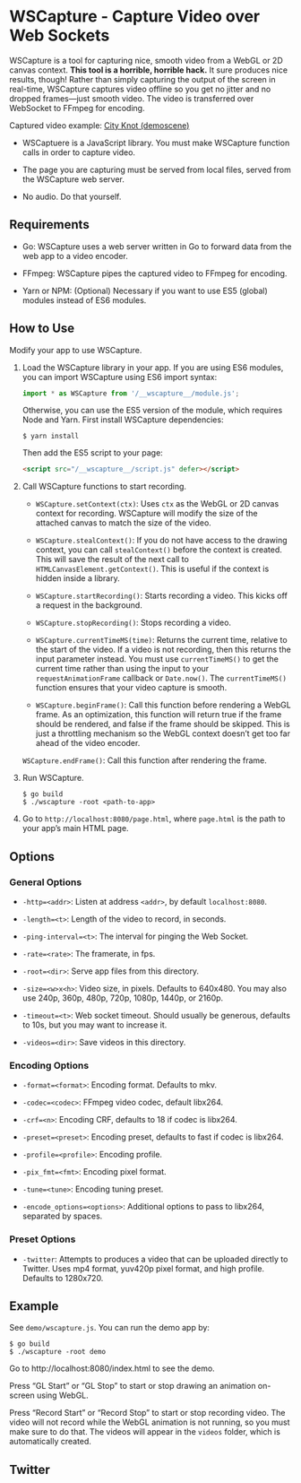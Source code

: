# WSCapture - Capture Video over Web Sockets

WSCapture is a tool for capturing nice, smooth video from a WebGL or 2D canvas context. **This tool is a horrible, horrible hack.** It sure produces nice results, though! Rather than simply capturing the output of the screen in real-time, WSCapture captures video offline so you get no jitter and no dropped frames—just smooth video. The video is transferred over WebSocket to FFmpeg for encoding.

Captured video example: [City Knot (demoscene)](https://www.youtube.com/watch?v=asV6yIC_bsk)

- WSCaptuere is a JavaScript library. You must make WSCapture function calls in order to capture video.

- The page you are capturing must be served from local files, served from the WSCapture web server.

- No audio. Do that yourself.

## Requirements

- Go: WSCapture uses a web server written in Go to forward data from the web app to a video encoder.

- FFmpeg: WSCapture pipes the captured video to FFmpeg for encoding.

- Yarn or NPM: (Optional) Necessary if you want to use ES5 (global) modules instead of ES6 modules.

## How to Use

Modify your app to use WSCapture.

1. Load the WSCapture library in your app. If you are using ES6 modules, you can import WSCapture using ES6 import syntax:

   ```javascript
   import * as WSCapture from '/__wscapture__/module.js';
   ```

   Otherwise, you can use the ES5 version of the module, which requires Node and Yarn. First install WSCapture dependencies:

   ```shell
   $ yarn install
   ```

   Then add the ES5 script to your page:

   ```html
   <script src="/__wscapture__/script.js" defer></script>
   ```

1. Call WSCapture functions to start recording.

   - `WSCapture.setContext(ctx)`: Uses `ctx` as the WebGL or 2D canvas context for recording. WSCapture will modify the size of the attached canvas to match the size of the video.

   - `WSCapture.stealContext()`: If you do not have access to the drawing context, you can call `stealContext()` before the context is created. This will save the result of the next call to `HTMLCanvasElement.getContext()`. This is useful if the context is hidden inside a library.

   - `WSCapture.startRecording()`: Starts recording a video. This kicks off a request in the background.

   - `WSCapture.stopRecording()`: Stops recording a video.

   - `WSCapture.currentTimeMS(time)`: Returns the current time, relative to the start of the video. If a video is not recording, then this returns the input parameter instead. You must use `currentTimeMS()` to get the current time rather than using the input to your `requestAnimationFrame` callback or `Date.now()`. The `currentTimeMS()` function ensures that your video capture is smooth.

   - `WSCapture.beginFrame()`: Call this function before rendering a WebGL frame. As an optimization, this function will return true if the frame should be rendered, and false if the frame should be skipped. This is just a throttling mechanism so the WebGL context doesn’t get too far ahead of the video encoder.

   `WSCapture.endFrame()`: Call this function after rendering the frame.

1. Run WSCapture.

   ```shell
   $ go build
   $ ./wscapture -root <path-to-app>
   ```

1. Go to `http://localhost:8080/page.html`, where `page.html` is the path to your app’s main HTML page.

## Options

### General Options

- `-http=<addr>`: Listen at address `<addr>`, by default `localhost:8080`.

- `-length=<t>`: Length of the video to record, in seconds.

- `-ping-interval=<t>`: The interval for pinging the Web Socket.

- `-rate=<rate>`: The framerate, in fps.

- `-root=<dir>`: Serve app files from this directory.

- `-size=<w>x<h>`: Video size, in pixels. Defaults to 640x480. You may also use 240p, 360p, 480p, 720p, 1080p, 1440p, or 2160p.

- `-timeout=<t>`: Web socket timeout. Should usually be generous, defaults to 10s, but you may want to increase it.

- `-videos=<dir>`: Save videos in this directory.

### Encoding Options

- `-format=<format>`: Encoding format. Defaults to mkv.

- `-codec=<codec>`: FFmpeg video codec, default libx264.

- `-crf=<n>`: Encoding CRF, defaults to 18 if codec is libx264.

- `-preset=<preset>`: Encoding preset, defaults to fast if codec is libx264.

- `-profile=<profile>`: Encoding profile.

- `-pix_fmt=<fmt>`: Encoding pixel format.

- `-tune=<tune>`: Encoding tuning preset.

- `-encode_options=<options>`: Additional options to pass to libx264, separated by spaces.

### Preset Options

- `-twitter`: Attempts to produces a video that can be uploaded directly to Twitter. Uses mp4 format, yuv420p pixel format, and high profile. Defaults to 1280x720.

## Example

See `demo/wscapture.js`. You can run the demo app by:

```shell
$ go build
$ ./wscapture -root demo
```

Go to http://localhost:8080/index.html to see the demo.

Press “GL Start” or “GL Stop” to start or stop drawing an animation on-screen using WebGL.

Press “Record Start” or “Record Stop” to start or stop recording video. The video will not record while the WebGL animation is not running, so you must make sure to do that. The videos will appear in the `videos` folder, which is automatically created.

## Twitter
